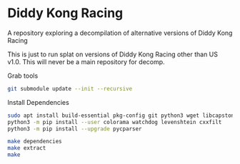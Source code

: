 # Diddy Kong Racing

A repository exploring a decompilation of alternative versions of Diddy Kong Racing

This is just to run splat on versions of Diddy Kong Racing other than US v1.0. This will never be a main repository for decomp.

Grab tools

```sh
git submodule update --init --recursive
```

Install Dependencies
```sh
sudo apt install build-essential pkg-config git python3 wget libcapstone-dev python3-pip binutils-mips-linux-gnu
python3 -m pip install --user colorama watchdog levenshtein cxxfilt
python3 -m pip install --upgrade pycparser
```

```sh
make dependencies
make extract
make
```


